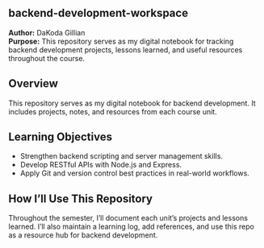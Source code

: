 ## backend-development-workspace

**Author:** DaKoda Gillian  
**Purpose:** This repository serves as my digital notebook for tracking backend development projects, lessons learned, and useful resources throughout the course.

## Overview
This repository serves as my digital notebook for backend development. It includes projects, notes, and resources from each course unit.

## Learning Objectives
- Strengthen backend scripting and server management skills.
- Develop RESTful APIs with Node.js and Express.
- Apply Git and version control best practices in real-world workflows.

## How I’ll Use This Repository
Throughout the semester, I’ll document each unit’s projects and lessons learned. I’ll also maintain a learning log, add references, and use this repo as a resource hub for backend development.